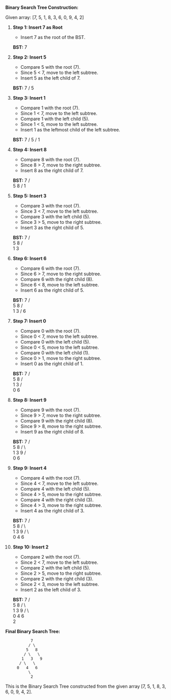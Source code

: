 **Binary Search Tree Construction:**

Given array: [7, 5, 1, 8, 3, 6, 0, 9, 4, 2]

1. **Step 1: Insert 7 as Root**
    - Insert 7 as the root of the BST.

   **BST:**
   7

2. **Step 2: Insert 5**
    - Compare 5 with the root (7).
    - Since 5 < 7, move to the left subtree.
    - Insert 5 as the left child of 7.

   **BST:**
   7
   /
   5

3. **Step 3: Insert 1**
    - Compare 1 with the root (7).
    - Since 1 < 7, move to the left subtree.
    - Compare 1 with the left child (5).
    - Since 1 < 5, move to the left subtree.
    - Insert 1 as the leftmost child of the left subtree.

   **BST:**
   7
   /
   5
   /
   1

4. **Step 4: Insert 8**
    - Compare 8 with the root (7).
    - Since 8 > 7, move to the right subtree.
    - Insert 8 as the right child of 7.

   **BST:**
   7
   / \
   5   8
   /
   1

5. **Step 5: Insert 3**
    - Compare 3 with the root (7).
    - Since 3 < 7, move to the left subtree.
    - Compare 3 with the left child (5).
    - Since 3 > 5, move to the right subtree.
    - Insert 3 as the right child of 5.

   **BST:**
   7
   / \
   5   8
   / \
   1   3

6. **Step 6: Insert 6**
    - Compare 6 with the root (7).
    - Since 6 > 7, move to the right subtree.
    - Compare 6 with the right child (8).
    - Since 6 < 8, move to the left subtree.
    - Insert 6 as the right child of 5.

   **BST:**
   7
   / \
   5   8
   / \
   1   3
   /
   6

7. **Step 7: Insert 0**
    - Compare 0 with the root (7).
    - Since 0 < 7, move to the left subtree.
    - Compare 0 with the left child (5).
    - Since 0 < 5, move to the left subtree.
    - Compare 0 with the left child (1).
    - Since 0 > 1, move to the right subtree.
    - Insert 0 as the right child of 1.

   **BST:**
   7
   / \
   5   8
   / \
   1   3
   /     \
   0       6

8. **Step 8: Insert 9**
    - Compare 9 with the root (7).
    - Since 9 > 7, move to the right subtree.
    - Compare 9 with the right child (8).
    - Since 9 > 8, move to the right subtree.
    - Insert 9 as the right child of 8.

   **BST:**
   7
   / \
   5   8
   / \   \
   1   3   9
   /     \
   0       6

9. **Step 9: Insert 4**
    - Compare 4 with the root (7).
    - Since 4 < 7, move to the left subtree.
    - Compare 4 with the left child (5).
    - Since 4 > 5, move to the right subtree.
    - Compare 4 with the right child (3).
    - Since 4 > 3, move to the right subtree.
    - Insert 4 as the right child of 3.

   **BST:**
   7
   / \
   5   8
   / \   \
   1   3   9
   / \   \
   0   4   6

10. **Step 10: Insert 2**
    - Compare 2 with the root (7).
    - Since 2 < 7, move to the left subtree.
    - Compare 2 with the left child (5).
    - Since 2 > 5, move to the right subtree.
    - Compare 2 with the right child (3).
    - Since 2 < 3, move to the left subtree.
    - Insert 2 as the left child of 3.

    **BST:**
    7
    / \
    5   8
    / \   \
    1   3   9
    / \   \
    0   4   6
    \
    2

**Final Binary Search Tree:**
```
           7
          / \
         5   8
        / \   \
       1   3   9
      / \   \
     0   4   6
          \
           2
```

This is the Binary Search Tree constructed from the given array [7, 5, 1, 8, 3, 6, 0, 9, 4, 2].
